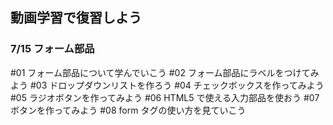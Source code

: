 ## 動画学習で復習しよう

### 7/15 フォーム部品

#01 フォーム部品について学んでいこう
#02 フォーム部品にラベルをつけてみよう
#03 ドロップダウンリストを作ろう
#04 チェックボックスを作ってみよう
#05 ラジオボタンを作ってみよう
#06 HTML5 で使える入力部品を使おう
#07 ボタンを作ってみよう
#08 form タグの使い方を見ていこう

